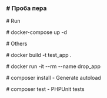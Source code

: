 <h3># Проба пера </h3>

<p># Run</p>
<p># docker-compose up -d</p>

<p># Others</p>
<p># docker build -t test_app .</p>
<p># docker run -it --rm --name drop_app</p>

<p># composer install - Generate autoload</p>
<p># composer test - PHPUnit tests</p>

